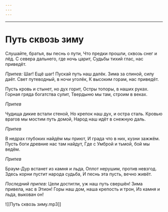 ```yaml
---
---
---
```

---
# Путь сквозь зиму

Слушайте, братья, вы песнь о пути,
Что предки прошли, сквозь снег и лёд.
С севера дальнего, где ночь царит,
Судьбы тихий глас, нас приведёт.

*Припев:*
Шаг! Ещё шаг! Пускай путь наш далёк.
Зима за спиной, силу даёт.
Свет путеводный, в ночи уголёк,
К высоким горам, нас приведёт.

Пусть кровь и стынет, но дух горит,
Остры топоры, в наших руках.
Горная гряда богатства сулит,
Твердыню мы там, строим в веках.

*Припев*

Чудища дикие встали стеной,
Но крепок наш дух, и остра сталь.
Кровью врагов мы мостим путь домой,
Народ наш идёт в снежную даль.

*Припев*

В недрах глубоких найдём мы приют,
И града что в них, кузни зажжём.
Пусть боги древние нас там найдут,
Где с Умброй и тьмой, бой мы ведём.

*Припев*

Браум-Дур встанет из камня и льда,
Оплот нерушим, против невзгод.
Здесь корни пустит народа судьба,
И песнь эта пусть, вечно живёт.

*Последний припев:*
Цели достигли, уж наш путь свершён!
Зима привела, нас в Этион!
Горы наш дом, наша крепость и трон,
Из камня и льда, выкован он!

![[Путь сквозь зиму.mp3]]